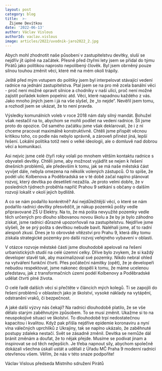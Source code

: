 ```yaml
---
layout: post
category: blog
title:  >-
  Žijeme Devítkou
date: '2022-06-13'
author: Václav Vislous
authorId: vaclav.vislous
image: articles/2022/uvodnik-jaro2022_2.jpg
---
```

Abych mohl zhodnotit naše působení v zastupitelstvu devítky, sluší se nejdřív jít úplně na začátek. Přesně před čtyřmi lety jsem se přidal do týmu Pirátů jako politikou naprosto nepolíbený člověk. Byl jsem obrněný pouze silnou touhou změnit věci, které mě na mém okolí trápily.

Ještě před mým vstupem do politiky jsem byl interpelovat stávající vedení radnice na jednání zastupitelstva. Ptal jsem se na pro mě zcela banální věci - proč není možné opravit silnice a chodníky v naší ulici, proč není možné zajistit pořádek kolem popelnic atd. Věci, které napadnou každého z vás. Jako mnoho jiných jsem i já na vše slyšel, že „to nejde“. Nevěřil jsem tomu, a rozhodl jsem se ukázat, že to není pravda.

Výsledky komunálních voleb v roce 2018 nám daly silný mandát. Bohužel však nestačil na to, abychom se mohli podílet na vedení radnice. Šli jsme proto do opozice. Od samého začátku jsme však deklarovali, že i z ní chceme pracovat maximálně konstruktivně. Chtěli jsme přispět věcnou kritikou toho, co podle nás nebylo správně, a zároveň přinést jiná, lepší řešení. Lokální politika totiž není o velké ideologii, ale o domluvě nad dobrou věcí a komunikaci.

Asi nejvíc jsme celé čtyři roky volali po mnohem větším kontaktu radnice s obyvateli devítky. Chtěli jsme, aby možnost vyjádřit se nejen k řešení dnešních problémů, ale především k tomu, jak se má naše městská část vyvíjet dále, nebyla omezena na několik volených zástupců. O to spíše, že podél ulic Kolbenova a Poděbradská se v té době začal naplno plánovat rozvoj, který devítka po desetiletí nezažila. Je proto velmi dobře, že v posledních týdnech proběhla napříč Prahou 9 setkání s občany o dalším rozvoji lokalit v okolí jejich bydliště.

A co se nám podařilo konkrétně? Asi nejdůležitější věcí, o které se nám podařilo radnici devítky přesvědčit, je nákup pozemků pošty vedle připravované ZŠ U Elektry. Na to, že má pošta nevyužité pozemky vedle těch určených pro dlouho slibovanou novou školu a že by je bylo záhodno získat, jsme radnici důrazně upozorňovali na zastupitelstvu. Nejdříve jsme slyšeli, že se prý pošta s devítkou nebude bavit. Naléhali jsme, ať to radní alespoň zkusí. Dnes je to obrovské vítězství pro Prahu 9, která díky tomu získala strategické pozemky pro další rozvoj veřejného vybavení v oblasti.

V otázce rozvoje městské části jsme dlouhodobě apelovali na řešení urbanistických studií na celé územní celky. Dříve bylo zvykem, že si každý developer stavěl tak, aby maximalizoval své pozemky. Nikdo nebral ohled na vytváření funkční čtvrti. Přes počáteční námitky (opět), že je developeři nebudou respektovat, jsme nakonec dospěli k tomu, že máme ucelenou představu, jak z transformačních území podél Kolbenovy a Poděbradské udělat čtvrti plné života. 

O celé řadě dalších věcí si přečtěte v článcích mých kolegů. Ti se zapojili do řešení problémů v oblastech jako je školství, vysoké náklady na vytápění, odstranění vraků, či bezpečnost.

A jaké další výzvy nás čekají? Na radnici dlouhodobě platilo, že se vše dělalo starým zaběhnutým způsobem. To se musí změnit. Ukažme si to na
neuspokojivé situaci ve školství. To dlouhodobě trpí nedostatečnou kapacitou i kvalitou. Když pak přišla nejdříve epidemie koronaviru a nyní vlna válečných uprchlíků z Ukrajiny, tak se naplno ukázalo, že zaběhnuté postupy zdaleka nestačí. Svět se zásadně změnil. Devítka se nemůže dál bránit změnám a doufat, že to nějak přejde. Musíme se podívat jinam a inspirovat se od těch nejlepších. Je třeba napnout síly, abychom společně dokázali všechna úskalí ustát a udělali z Úřadu MČ Praha 9 moderní radnici otevřenou všem. Věřím, že nás v této snaze podpoříte!

Václav Vislous
předseda Místního sdružení Pirátů